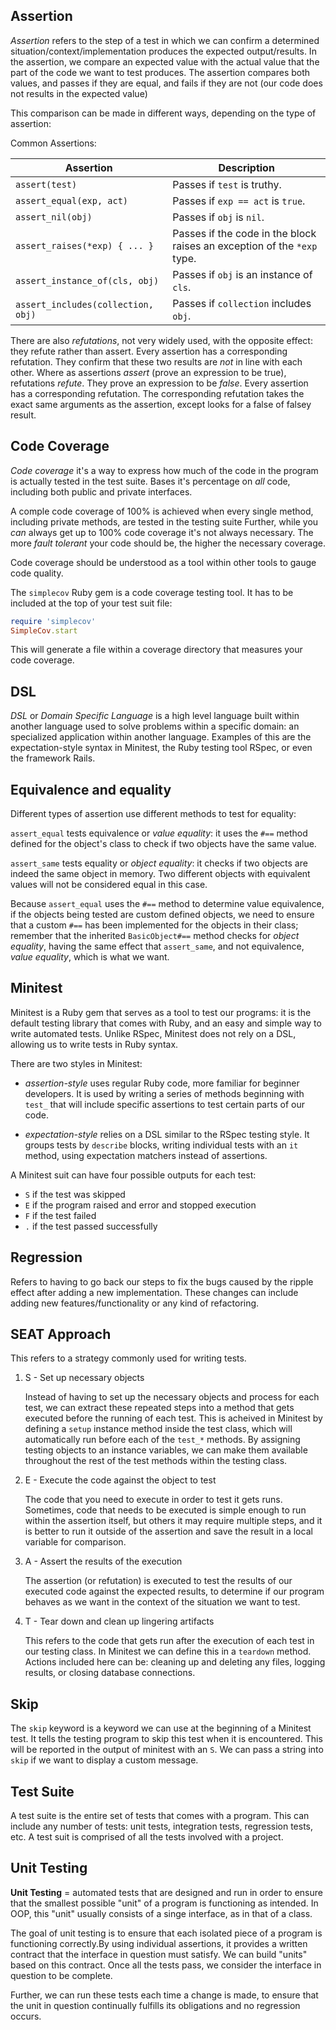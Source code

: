 ## Assertion

_Assertion_ refers to the step of a test in which we can confirm a determined situation/context/implementation produces the expected output/results. In the assertion, we compare an expected value with the actual value that the part of the code we want to test produces. The assertion compares both values, and passes if they are equal, and fails if they are not (our code does not results in the expected value)

This comparison can be made in different ways, depending on the type of assertion:

Common Assertions:

|Assertion|Description|
|---------|-----------|
|`assert(test)	`|Passes if `test` is truthy.|
|`assert_equal(exp, act)`|	Passes if `exp == act` is `true`.|
|`assert_nil(obj)`|	Passes if `obj` is `nil`.|
|`assert_raises(*exp) { ... }`|	Passes if the code in the block raises an exception of the `*exp` type.|
|`assert_instance_of(cls, obj)`|	Passes if `obj` is an instance of `cls`.|
|`assert_includes(collection, obj)`|	Passes if `collection` includes `obj`.|

There are also _refutations_, not very widely used, with the opposite effect: they refute rather than assert. Every assertion has a corresponding refutation. They confirm that these two results are _not_ in line with each other. Where as assertions _assert_ (prove an expression to be true), refutations _refute_. They prove an expression to be _false_. Every assertion has a corresponding refutation. The corresponding refutation takes the exact same arguments as the assertion, except looks for a false of falsey result.

## Code Coverage

_Code coverage_ it's a way to express how much of the code in the program is actually tested in the test suite. Bases it's percentage on _all_ code, including both public and private interfaces.

A comple code coverage of 100%  is achieved when every single method, including private methods, are tested in the testing suite Further, while you _can_ always get up to 100% code coverage it's not always necessary. The more _fault tolerant_ your code should be, the higher the necessary coverage.

Code coverage should be understood as a tool within other tools to gauge code quality.

The `simplecov` Ruby gem is a code coverage testing tool. It has to be included at the top of your test suit file:

```ruby
require 'simplecov'
SimpleCov.start
```
This will generate a file within a coverage directory that measures your code coverage.

## DSL

_DSL_ or _Domain Specific Language_ is a high level language built within another language used to solve problems within a specific domain: an specialized application within another language. Examples of this are the expectation-style syntax in Minitest, the Ruby testing tool RSpec, or even the framework Rails.

## Equivalence and equality

Different types of assertion use different methods to test for equality:

`assert_equal` tests equivalence or _value equality_: it uses the `#==` method defined for the object's class to check if two objects have the same value.

`assert_same` tests equality or  _object equality_: it checks if two objects are indeed the same object in memory. Two different objects with equivalent values will not be considered equal in this case.

Because `assert_equal` uses the `#==` method to determine value equivalence, if the objects being tested are custom defined objects, we need to ensure that a custom `#==` has been implemented for the objects in their class; remember that the inherited `BasicObject#==` method checks for _object equality_, having the same effect that `assert_same`, and not equivalence, _value equality_, which is what we want.

## Minitest

Minitest is a Ruby gem that serves as a tool to test our programs: it is the default testing library that comes with Ruby, and an easy and simple way to write automated tests. Unlike RSpec, Minitest does not rely on a DSL, allowing us to write tests in Ruby syntax.

There are two styles in Minitest:

- _assertion-style_ uses regular Ruby code, more familiar for beginner developers. It is used by writing a series of methods beginning with `test_` that will include specific assertions to test certain parts of our code.

- _expectation-style_ relies on a DSL similar to the RSpec testing style. It groups tests by `describe` blocks, writing individual tests with an `it` method, using expectation matchers instead of assertions.

A Minitest suit can have four possible outputs for each test:

- `S` if the test was skipped
- `E` if the program raised and error and stopped execution
- `F` if the test failed
- `.` if the test passed successfully

## Regression

Refers to having to go back our steps to fix the bugs caused by the ripple effect after adding a new implementation. These changes can include adding new features/functionality or any kind of refactoring.

## SEAT Approach

This refers to a strategy commonly used for writing tests.

1. S - Set up necessary objects

    Instead of having to set up the necessary objects and process for each test, we can extract these repeated steps into a method that gets executed before the running of each test. This is acheived in Minitest by defining a `setup` instance method inside the test class,  which will automatically run before each of the `test_*` methods. By assigning testing objects to an instance variables, we can make them available throughout the rest of the test methods within the testing class.

2. E - Execute the code against the object to test

    The code that you need to execute in order to test it gets runs. Sometimes, code that needs to be executed is simple enough to run within the assertion itself, but others it may require multiple steps, and it is better to run it outside of the assertion and save the result in a local variable for comparison.

3. A - Assert the results of the execution

    The assertion (or refutation) is executed to test the results of our executed code against the expected results, to determine if our program behaves as we want in the context of the situation we want to test. 

4. T - Tear down and clean up lingering artifacts

    This refers to the code that gets run after the execution of each test in our testing class. In Minitest we can define this in a `teardown` method. Actions included here can be: cleaning up and deleting any files, logging results, or closing database connections.

## Skip

The `skip` keyword is a keyword we can use at the beginning of a Minitest test. It tells the testing program to skip this test when it is encountered. This will be reported in the output of minitest with an `S`. We can pass a string into `skip` if we want to display a custom message.

## Test Suite

A test suite is the entire set of tests that comes with a program. This can include any number of tests: unit tests, integration tests, regression tests, etc. A test suit is comprised of all the tests involved with a project.

## Unit Testing

**Unit Testing** = automated tests that are designed and run in order to ensure that the smallest possible "unit" of a program is functioning as intended. In OOP, this "unit" usually consists of a singe interface, as in that of a class.

The goal of unit testing is to ensure that each isolated piece of a program is functioning correctly.By using individual assertions, it provides a written contract that the interface in question must satisfy. We can build "units" based on this contract. Once all the tests pass, we consider the interface in question to be complete.

Further, we can run these tests each time a change is made, to ensure that the unit in question continually fulfills its obligations and no regression occurs.